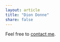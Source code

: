 ```yaml
---
layout: article
title: "Dion Donne"
share: false
---
```


Feel free to [contact me](mailto:dion.donne@kuleuven.be).
